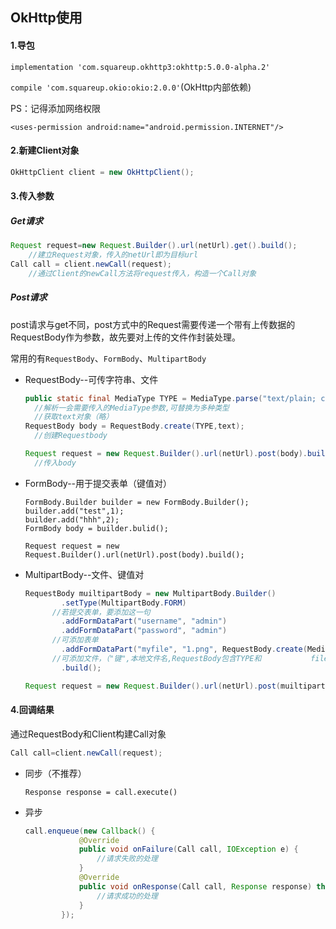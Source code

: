##  OkHttp使用

####  1.导包

```implementation 'com.squareup.okhttp3:okhttp:5.0.0-alpha.2'```

```compile 'com.squareup.okio:okio:2.0.0'```(OkHttp内部依赖)

PS：记得添加网络权限

```<uses-permission android:name="android.permission.INTERNET"/>```

####  2.新建Client对象

``````java
OkHttpClient client = new OkHttpClient();
``````

####  3.传入参数

#####  Get请求

```java
Request request=new Request.Builder().url(netUrl).get().build();
	//建立Request对象，传入的netUrl即为目标url
Call call = client.newCall(request);
	//通过Client的newCall方法将request传入，构造一个Call对象
```

#####  Post请求

post请求与get不同，post方式中的Request需要传递一个带有上传数据的RequestBody作为参数，故先要对上传的文件作封装处理。



常用的有`RequestBody`、`FormBody`、`MultipartBody`

- RequestBody--可传字符串、文件

  ```java
  public static final MediaType TYPE = MediaType.parse("text/plain; charset=utf-8");
  	//解析一会需要传入的MediaType参数,可替换为多种类型
  	//获取text对象（略）
  RequestBody body = RequestBody.create(TYPE,text);
  	//创建Requestbody
  
  Request request = new Request.Builder().url(netUrl).post(body).build();
  	//传入body
  ```

- FormBody--用于提交表单（键值对）

  ```jav
  FormBody.Builder builder = new FormBody.Builder();
  builder.add("test",1);
  builder.add("hhh",2);
  FormBody body = builder.bulid();
  
  Request request = new Request.Builder().url(netUrl).post(body).build();
  ```

- MultipartBody--文件、键值对

  ```java
  RequestBody muiltipartBody = new MultipartBody.Builder()
          .setType(MultipartBody.FORM)
      	//若提交表单，要添加这一句
          .addFormDataPart("username", "admin")
          .addFormDataPart("password", "admin")
      	//可添加表单
          .addFormDataPart("myfile", "1.png", RequestBody.create(MediaType.parse("application/octet-stream"), file))
      	//可添加文件，（"键",本地文件名,RequestBody包含TYPE和			file对象）
          .build();
  
  Request request = new Request.Builder().url(netUrl).post(muiltipartBody).build();

####  4.回调结果

通过RequestBody和Client构建Call对象

```java
Call call=client.newCall(request);
```

- 同步（不推荐）

  ```jav
  Response response = call.execute()
  ```

  

- 异步

  ```java
  call.enqueue(new Callback() {
              @Override
              public void onFailure(Call call, IOException e) {
                  //请求失败的处理
              }
              @Override
              public void onResponse(Call call, Response response) throws IOException { 
                  //请求成功的处理
              }
          });
  ```

  